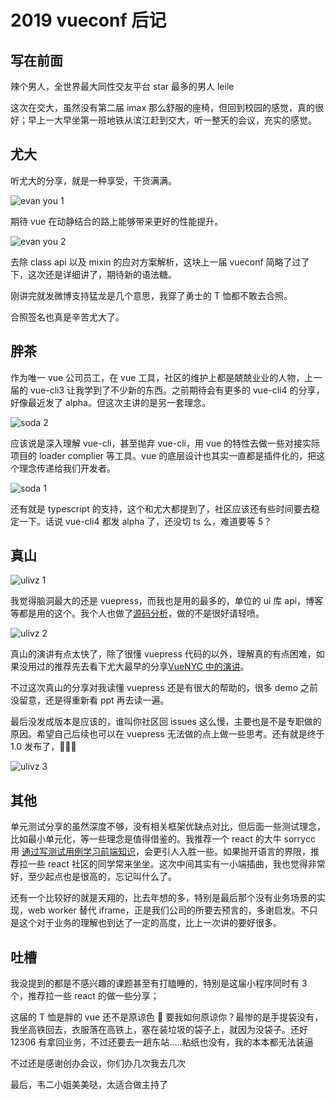 # 2019 vueconf 后记

## 写在前面

辣个男人，全世界最大同性交友平台 star 最多的男人 leile

这次在交大，虽然没有第二届 imax 那么舒服的座椅，但回到校园的感觉，真的很好；早上一大早坐第一班地铁从滨江赶到交大，听一整天的会议，充实的感觉。

## 尤大

听尤大的分享，就是一种享受，干货满满。

![evan you 1](/Blog/2019vueconf/evanyou1.jpg)

期待 vue 在动静结合的路上能够带来更好的性能提升。

![evan you 2](/Blog/2019vueconf/evanyou2.jpg)

去除 class api 以及 mixin 的应对方案解析，这块上一届 vueconf 简略了过了下，这次还是详细讲了，期待新的语法糖。

刚讲完就发微博支持猛龙是几个意思，我穿了勇士的 T 恤都不敢去合照。

合照签名也真是辛苦尤大了。

## 胖茶

作为唯一 vue 公司员工，在 vue 工具，社区的维护上都是兢兢业业的人物，上一届的 vue-cli3 让我学到了不少新的东西。之前期待会有更多的 vue-cli4 的分享，好像最近发了 alpha。但这次主讲的是另一套理念。

![soda 2](/Blog/2019vueconf/soda2.jpg)

应该说是深入理解 vue-cli，甚至抛弃 vue-cli，用 vue 的特性去做一些对接实际项目的 loader complier 等工具。vue 的底层设计也其实一直都是插件化的，把这个理念传递给我们开发者。

![soda 1](/Blog/2019vueconf/soda1.jpg)

还有就是 typescript 的支持，这个和尤大都提到了，社区应该还有些时间要去稳定一下。话说 vue-cli4 都发 alpha 了，还没切 ts 么，难道要等 5？

## 真山

![ulivz 1](/Blog/2019vueconf/ulivz1.jpg)

我觉得脑洞最大的还是 vuepress，而我也是用的最多的，单位的 ui 库 api，博客等都是用的这个。我个人也做了[源码分析](https://xxholly32.github.io/vuepress-analysis/)，做的不是很好请轻喷。

![ulivz 2](/Blog/2019vueconf/ulivz2.jpg)

真山的演讲有点太快了，除了很懂 vuepress 代码的以外，理解真的有点困难，如果没用过的推荐先去看下尤大最早的分享[VueNYC 中的演讲](https://www.youtube.com/watch?v=lIv1ItUzktc)。

不过这次真山的分享对我读懂 vuepress 还是有很大的帮助的，很多 demo 之前没留意，还是得重新看 ppt 再去读一遍。

最后没发成版本是应该的，谁叫你社区回 issues 这么慢，主要也是不是专职做的原因。希望自己后续也可以在 vuepress 无法做的点上做一些思考。还有就是终于 1.0 发布了，:tada::tada::tada:

![ulivz 3](/Blog/2019vueconf/ulivz3.jpg)

## 其他

单元测试分享的虽然深度不够，没有相关框架优缺点对比，但后面一些测试理念，比如最小单元化，等一些理念是值得借鉴的。我推荐一个 react 的大牛 sorrycc 用 [通过写测试用例学习前端知识](https://www.bilibili.com/video/av44802599)，会更引人入胜一些。如果抛开语言的界限，推荐拉一些 react 社区的同学常来坐坐。这次中间其实有一小端插曲，我也觉得非常好，至少起点也是很高的，忘记叫什么了。

还有一个比较好的就是天翔的，比去年想的多，特别是最后那个没有业务场景的实现，web worker 替代 iframe，正是我们公司的所要去预言的，多谢启发。不只是这个对于业务的理解也到达了一定的高度，比上一次讲的要好很多。

## 吐槽

我没提到的都是不感兴趣的课题甚至有打瞌睡的，特别是这届小程序同时有 3 个，推荐拉一些 react 的做一些分享；

这届的 T 恤是胖的 vue 还不是原谅色 :bug: 要我如何原谅你？最惨的是手提袋没有，我坐高铁回去，衣服落在高铁上，塞在装垃圾的袋子上，就因为没袋子。还好 12306 有拿回业务，不过还要去一趟东站.....粘纸也没有，我的本本都无法装逼

不过还是感谢创办会议，你们办几次我去几次

最后，韦二小姐美美哒，太适合做主持了
